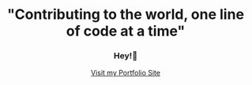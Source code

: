 <h1 align="center">"Contributing to the world, one line of code at a time"</h1>


<h3 align="center">Hey!👋</h3>
<p align="center">
  <a href="https://portfolio-moses.netlify.app/" target="_blank">Visit my Portfolio Site</a>
</p>
<!--
**moshe002/moshe002** is a ✨ _special_ ✨ repository because its `README.md` (this file) appears on your GitHub profile.

Here are some ideas to get you started:

- 🔭 I’m currently working on ...
- 🌱 I’m currently learning ...
- 👯 I’m looking to collaborate on ...
- 🤔 I’m looking for help with ...
- 💬 Ask me about ...
- 📫 How to reach me: ...
- 😄 Pronouns: ...
- ⚡ Fun fact: ...
-->
